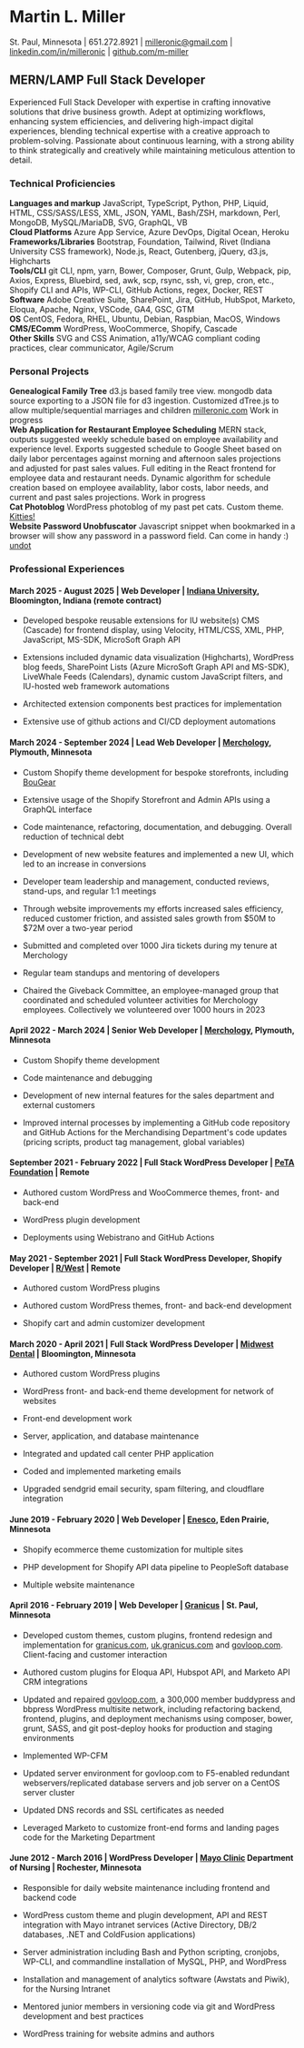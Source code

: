 # Martin L. Miller  
St. Paul, Minnesota | 651.272.8921 | [milleronic@gmail.com](mailto:milleronic@gmail.com) | [linkedin.com/in/milleronic](http://linkedin.com/in/milleronic) | [github.com/m-miller](http://github.com/m-miller)

## MERN/LAMP Full Stack Developer 
Experienced Full Stack Developer with expertise in crafting innovative solutions that drive business growth. Adept at optimizing workflows, enhancing system efficiencies, and delivering high-impact digital experiences, blending technical expertise with a creative approach to problem-solving. Passionate about continuous learning, with a strong ability to think strategically and creatively while maintaining meticulous attention to detail.

### **Technical Proficiencies**
**Languages and markup** JavaScript, TypeScript, Python, PHP, Liquid, HTML, CSS/SASS/LESS, XML, JSON, YAML, Bash/ZSH, markdown, Perl, MongoDB, MySQL/MariaDB, SVG, GraphQL, VB\
**Cloud Platforms** Azure App Service, Azure DevOps, Digital Ocean, Heroku\
**Frameworks/Libraries** Bootstrap, Foundation, Tailwind, Rivet (Indiana University CSS framework), Node.js, React, Gutenberg, jQuery, d3.js, Highcharts\
**Tools/CLI** git CLI, npm, yarn, Bower, Composer, Grunt, Gulp, Webpack, pip, Axios, Express, Bluebird, sed, awk, scp, rsync, ssh, vi, grep, cron, etc., Shopify CLI and APIs, WP-CLI, GitHub Actions, regex, Docker, REST\
**Software** Adobe Creative Suite, SharePoint, Jira, GitHub, HubSpot, Marketo, Eloqua, Apache, Nginx, VSCode, GA4, GSC, GTM\
**OS** CentOS, Fedora, RHEL, Ubuntu, Debian, Raspbian, MacOS, Windows\
**CMS/EComm** WordPress, WooCommerce, Shopify, Cascade\
**Other Skills** SVG and CSS Animation, a11y/WCAG compliant coding practices, clear communicator, Agile/Scrum  

### **Personal Projects**
**Genealogical Family Tree** d3.js based family tree view. mongodb data source exporting to a JSON file for d3 ingestion. Customized dTree.js to allow multiple/sequential marriages and children [milleronic.com](http://milleronic.com) Work in progress\
**Web Application for Restaurant Employee Scheduling** MERN stack, outputs suggested weekly schedule based on employee availability and experience level. Exports suggested schedule to Google Sheet based on daily labor percentages against morning and afternoon sales projections and adjusted for past sales values. Full editing in the React frontend for employee data and restaurant needs. Dynamic algorithm for schedule creation based on employee availablity, labor costs, labor needs, and current and past sales projections. Work in progress\
**Cat Photoblog** WordPress photoblog of my past pet cats. Custom theme. [Kitties!](http://milleronic.com/sites/kitties/)\
**Website Password Unobfuscator** Javascript snippet when bookmarked in a browser will show any password in a password field. Can come in handy :) [undot](https://github.com/m-miller/undot)

### **Professional Experiences**
#### March 2025 \- August 2025 | Web Developer | [Indiana University](https://iu.edu/), Bloomington, Indiana (remote contract)

- Developed bespoke reusable extensions for IU website(s) CMS (Cascade) for frontend display, using Velocity, HTML/CSS, XML, PHP, JavaScript, MS-SDK, MicroSoft Graph API

- Extensions included dynamic data visualization (Highcharts), WordPress blog feeds, SharePoint Lists (Azure MicroSoft Graph API and MS-SDK), LiveWhale Feeds (Calendars), dynamic custom JavaScript filters, and IU-hosted web framework automations
  
- Architected extension components best practices for implementation

- Extensive use of github actions and CI/CD deployment automations

#### March 2024 \- September 2024 | Lead Web Developer | [Merchology](https://www.merchology.com), Plymouth, Minnesota 

- Custom Shopify theme development for bespoke storefronts, including [BouGear](https://bougear.com)

- Extensive usage of the Shopify Storefront and Admin APIs using a GraphQL interface
  
- Code maintenance, refactoring, documentation, and debugging. Overall reduction of technical debt
  
- Development of new website features and implemented a new UI, which led to an increase in conversions
    
- Developer team leadership and management, conducted reviews, stand-ups, and regular 1:1 meetings
   
- Through website improvements my efforts increased sales efficiency, reduced customer friction, and assisted sales growth from $50M to $72M over a two-year period
   
- Submitted and completed over 1000 Jira tickets during my tenure at Merchology

- Regular team standups and mentoring of developers

- Chaired the Giveback Committee, an employee-managed group that coordinated and scheduled volunteer activities for Merchology employees. Collectively we volunteered over 1000 hours in 2023


#### April 2022 \- March 2024 | Senior Web Developer | [Merchology](https://www.merchology.com), Plymouth, Minnesota 

- Custom Shopify theme development
    
- Code maintenance and debugging
    
- Development of new internal features for the sales department and external customers
  
- Improved internal processes by implementing a GitHub code repository and GitHub Actions for the Merchandising Department's code updates (pricing scripts, product tag management, global variables)


#### September 2021 \- February 2022 | Full Stack WordPress Developer | [PeTA Foundation](https://peta.org) | Remote

- Authored custom WordPress and WooCommerce themes, front- and back-end
    
- WordPress plugin development
    
- Deployments using Webistrano and GitHub Actions


#### May 2021 \- September 2021 | Full Stack WordPress Developer, Shopify Developer | [R/West](https://www.rwest.com/) | Remote

- Authored custom WordPress plugins
    
- Authored custom WordPress themes, front- and back-end development
    
- Shopify cart and admin customizer development


#### March 2020 \- April 2021 | Full Stack WordPress Developer | [Midwest Dental](https://midwest-dental.com/) | Bloomington, Minnesota 

- Authored custom WordPress plugins
    
- WordPress front- and back-end theme development for network of websites
    
- Front-end development work
    
- Server, application, and database maintenance
   
- Integrated and updated call center PHP application
   
- Coded and implemented marketing emails
   
- Upgraded sendgrid email security, spam filtering, and cloudflare integration


#### June 2019 \- February 2020 | Web Developer | [Enesco](https://shop.enesco.com/), Eden Prairie, Minnesota 

- Shopify ecommerce theme customization for multiple sites
    
- PHP development for Shopify API data pipeline to PeopleSoft database
    
- Multiple website maintenance


#### April 2016 \- February 2019 | Web Developer | [Granicus](https://granicus.com/) | St. Paul, Minnesota 

- Developed custom themes, custom plugins, frontend redesign and implementation for [granicus.com](https://granicus.com), [uk.granicus.com](https://granicus.uk) and [govloop.com](https://govloop.com). Client-facing and customer interaction
    
- Authored custom plugins for Eloqua API, Hubspot API, and Marketo API CRM integrations
    
- Updated and repaired [govloop.com](https://www.govloop.com), a 300,000 member buddypress and bbpress WordPress multisite network, including refactoring backend, frontend, plugins, and deployment mechanisms using composer, bower, grunt, SASS, and git post-deploy hooks for production and staging environments
    
- Implemented WP-CFM
    
- Updated server environment for govloop.com to F5-enabled redundant webservers/replicated database servers and job server on a CentOS server cluster
    
- Updated DNS records and SSL certificates as needed
    
- Leveraged Marketo to customize front-end forms and landing pages code for the Marketing Department


#### June 2012 \- March 2016 | WordPress Developer | [Mayo Clinic](https://www.mayoclinic.org/) Department of Nursing | Rochester, Minnesota 

- Responsible for daily website maintenance including frontend and backend code
    
- WordPress custom theme and plugin development, API and REST integration with Mayo intranet services (Active Directory, DB/2 databases, .NET and ColdFusion applications)
    
- Server administration including Bash and Python scripting, cronjobs, WP-CLI, and commandline installation of MySQL, PHP, and WordPress
    
- Installation and management of analytics software (Awstats and Piwik), for the Nursing Intranet
    
- Mentored junior members in versioning code via git and WordPress development and best practices

- WordPress training for website admins and authors
